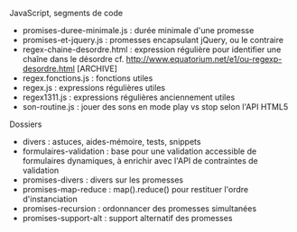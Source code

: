 JavaScript, segments de code


* promises-duree-minimale.js : durée minimale d'une promesse
* promises-et-jquery.js : promesses encapsulant jQuery, ou le contraire
* regex-chaine-desordre.html : expression régulière pour identifier une chaîne dans le désordre cf. http://www.equatorium.net/e1/ou-regexp-desordre.html [ARCHIVE]
* regex.fonctions.js : fonctions utiles
* regex.js : expressions régulières utiles
* regex1311.js : expressions régulières anciennement utiles
* son-routine.js : jouer des sons en mode play vs stop selon l'API HTML5


Dossiers

* divers : astuces, aides-mémoire, tests, snippets
* formulaires-validation : base pour une validation accessible de formulaires dynamiques, à enrichir avec l'API de contraintes de validation
* promises-divers : divers sur les promesses
* promises-map-reduce : map().reduce() pour restituer l'ordre d'instanciation
* promises-recursion : ordonnancer des promesses simultanées
* promises-support-alt : support alternatif des promesses
